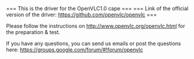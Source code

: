=== This is the driver for the OpenVLC1.0 cape ===
=== Link of the official version of the driver: https://github.com/openvlc/openvlc ===

Please follow the instructions on http://www.openvlc.org/openvlc.html for the preparation & test.

If you have any questions, you can send us emails or post the questions here: https://groups.google.com/forum/#!forum/openvlc
